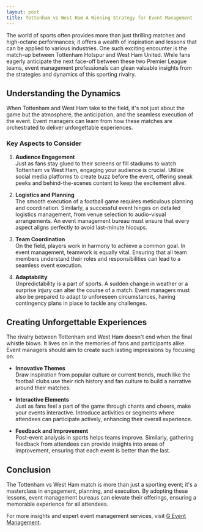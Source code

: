 ```yaml
---
layout: post
title: Tottenham vs West Ham A Winning Strategy for Event Management
---
```



The world of sports often provides more than just thrilling matches and high-octane performances; it offers a wealth of inspiration and lessons that can be applied to various industries. One such exciting encounter is the match-up between Tottenham Hotspur and West Ham United. While fans eagerly anticipate the next face-off between these two Premier League teams, event management professionals can glean valuable insights from the strategies and dynamics of this sporting rivalry.

## Understanding the Dynamics

When Tottenham and West Ham take to the field, it's not just about the game but the atmosphere, the anticipation, and the seamless execution of the event. Event managers can learn from how these matches are orchestrated to deliver unforgettable experiences.

### Key Aspects to Consider

1. **Audience Engagement**  
   Just as fans stay glued to their screens or fill stadiums to watch Tottenham vs West Ham, engaging your audience is crucial. Utilize social media platforms to create buzz before the event, offering sneak peeks and behind-the-scenes content to keep the excitement alive.

2. **Logistics and Planning**  
   The smooth execution of a football game requires meticulous planning and coordination. Similarly, a successful event hinges on detailed logistics management, from venue selection to audio-visual arrangements. An event management bureau must ensure that every aspect aligns perfectly to avoid last-minute hiccups.

3. **Team Coordination**  
   On the field, players work in harmony to achieve a common goal. In event management, teamwork is equally vital. Ensuring that all team members understand their roles and responsibilities can lead to a seamless event execution.

4. **Adaptability**  
   Unpredictability is a part of sports. A sudden change in weather or a surprise injury can alter the course of a match. Event managers must also be prepared to adapt to unforeseen circumstances, having contingency plans in place to tackle any challenges.

## Creating Unforgettable Experiences

The rivalry between Tottenham and West Ham doesn't end when the final whistle blows. It lives on in the memories of fans and participants alike. Event managers should aim to create such lasting impressions by focusing on:

- **Innovative Themes**  
  Draw inspiration from popular culture or current trends, much like the football clubs use their rich history and fan culture to build a narrative around their matches.

- **Interactive Elements**  
  Just as fans feel a part of the game through chants and cheers, make your events interactive. Introduce activities or segments where attendees can participate actively, enhancing their overall experience.

- **Feedback and Improvement**  
  Post-event analysis in sports helps teams improve. Similarly, gathering feedback from attendees can provide insights into areas of improvement, ensuring that each event is better than the last.

## Conclusion

The Tottenham vs West Ham match is more than just a sporting event; it's a masterclass in engagement, planning, and execution. By adopting these lessons, event management bureaus can elevate their offerings, ensuring a memorable experience for all attendees.

For more insights and expert event management services, visit [G Event Management](https://geventm.com/).